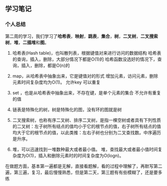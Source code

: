 
## 学习笔记

### 个人总结
第二周的学习，我们学习了**哈希表**，**映射**，**跳表**，**集合**，**树**，**二叉树**，**二叉搜索树**，**堆**，**二插堆**和**图**。
1. 哈希表(Hash table)，也叫散列表，根据键值对来进行访问的数据结构
哈希表的查询，插入，删除，大部分情况下都是O(1)的
哈希函数没选好的情况下，查询，插入，删除，都是O(n)的

2. map，从哈希表中抽象出来，它是键值对的形式
增加元素，访问元素，删除元素时间复杂度均为O(1)。
允许key 可以重复

3. set ，也是从哈希表中抽象出来，不存在键，是单个元素的集合
不允许有重复的值

4. 链表是特殊化的树，树是特殊化的图，没有环的图就是树
2. 二叉搜索树，也称有序二叉树、排序二叉树，是指一棵空树或者具有下列性质的二叉树：左子树所有结点的值均小于它的根节点的值，右子树所有结点的值均大于它的根节点的值，以此类推：左右子树也分别为二叉查找数。中序遍历是升序。

5. 堆，可以迅速找到一堆数种最大或者最小值。
堆，查找最大或者最小值时间复杂度为O(1)，插入和删除元素时的时间复杂度为O(logn)。

在做题方面，基本第一遍都是无解，直接看题解，看的过程中理解了，再默写第二遍，第三遍，复习，最后慢慢熟悉，但是第二天，第三题有有些模糊了，还是要多练
